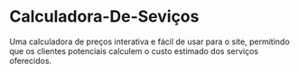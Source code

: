 # Calculadora-De-Seviços
Uma calculadora de preços interativa e fácil de usar para o site, permitindo que os clientes potenciais calculem o custo estimado dos serviços oferecidos.
